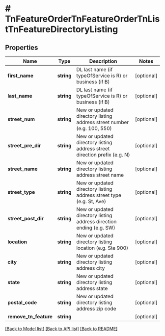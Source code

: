 # # TnFeatureOrderTnFeatureOrderTnListTnFeatureDirectoryListing

## Properties

Name | Type | Description | Notes
------------ | ------------- | ------------- | -------------
**first_name** | **string** | DL last name (if typeOfService is R) or business (if B) | [optional]
**last_name** | **string** | DL last name (if typeOfService is R) or business (if B) | [optional]
**street_num** | **string** | New or updated directory listing address street number (e.g. 100, 550) | [optional]
**street_pre_dir** | **string** | New or updated directory listing address street direction prefix (e.g. N) | [optional]
**street_name** | **string** | New or updated directory listing address street name | [optional]
**street_type** | **string** | New or updated directory listing address street type (e.g. St, Ave) | [optional]
**street_post_dir** | **string** | New or updated directory listing address direction ending (e.g. SW) | [optional]
**location** | **string** | New or updated directory listing location (e.g. Ste 900) | [optional]
**city** | **string** | New or updated directory listing address city | [optional]
**state** | **string** | New or updated directory listing address state | [optional]
**postal_code** | **string** | New or updated directory listing address zip code | [optional]
**remove_tn_feature** | **string** |  | [optional]

[[Back to Model list]](../../README.md#models) [[Back to API list]](../../README.md#endpoints) [[Back to README]](../../README.md)
